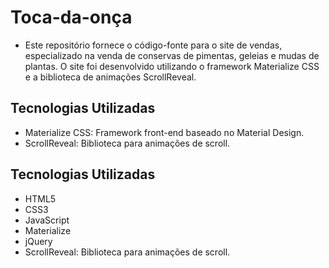 # Toca-da-onça


- Este repositório fornece o código-fonte para o site de vendas, especializado na venda de conservas de pimentas, geleias e mudas de plantas. O site foi desenvolvido utilizando o framework Materialize CSS e a biblioteca de animações ScrollReveal.

## Tecnologias Utilizadas

- Materialize CSS: Framework front-end baseado no Material Design.
- ScrollReveal: Biblioteca para animações de scroll.



## Tecnologias Utilizadas

- HTML5
- CSS3
- JavaScript
- Materialize
- jQuery
- ScrollReveal: Biblioteca para animações de scroll.


